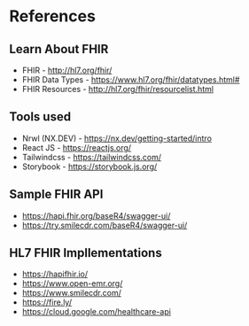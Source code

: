 # References

## Learn About FHIR
- FHIR - http://hl7.org/fhir/
- FHIR Data Types - https://www.hl7.org/fhir/datatypes.html#
- FHIR Resources - http://hl7.org/fhir/resourcelist.html

## Tools used
- Nrwl (NX.DEV) - https://nx.dev/getting-started/intro
- React JS - https://reactjs.org/
- Tailwindcss - https://tailwindcss.com/
- Storybook - https://storybook.js.org/

## Sample FHIR API
- https://hapi.fhir.org/baseR4/swagger-ui/
- https://try.smilecdr.com/baseR4/swagger-ui/

## HL7 FHIR Impllementations
- https://hapifhir.io/
- https://www.open-emr.org/
- https://www.smilecdr.com/
- https://fire.ly/
- https://cloud.google.com/healthcare-api

